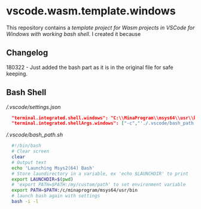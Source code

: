 # vscode.wasm.template.windows
This repository contains a _template project for Wasm projects in VSCode for Windows with working bash shell_. 
I created it because 

## Changelog 
180322 - Just added the bash part as it is in the original file for safe keeping. 

## Bash Shell 
_<project>/.vscode/settings.json_ 
```json
  "terminal.integrated.shell.windows": "C:\\MinaProgram\\msys64\\usr\\bin\\bash.exe",
  "terminal.integrated.shellArgs.windows": ["-c","'./.vscode/bash_path.sh'"]
```

_<project>/.vscode/bash_path.sh_
```bash
  #!/bin/bash
  # Clear screen
  clear
  # Output text
  echo 'Launching Msys2(64) Bash'
  # Store laundirectory in a variable, ex 'echo $LAUNCHDIR' to print
  export LAUNCHDIR=$(pwd)
  # 'export PATH=$PATH:/my/custom/path' to set environment variable
  export PATH=$PATH:/c/minaprogram/msys64/usr/bin
  # launch bash again with settings
  bash -i -l
```
